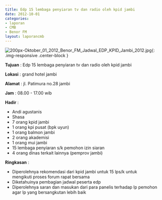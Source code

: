 ```yaml
---
title: Edp 15 lembaga penyiaran tv dan radio oleh kpid jambi
date: 2012-10-01
categories:
- laporan
- CMB
- Benor FM
layout: laporancmb
---
```


![200px-Oktober_01_2012_Benor_FM_Jadwal_EDP_KPID_Jambi_2012.jpg](/uploads/200px-Oktober_01_2012_Benor_FM_Jadwal_EDP_KPID_Jambi_2012.jpg){: .img-responsive .center-block }	
	
**Tujuan** :	Edp 15 lembaga penyiaran tv dan radio oleh kpid jambi
	
**Lokasi** :	grand hotel jambi
	
**Alamat** : 	jl. Patimura no.28 jambi
	
**Jam** :	08.00 - 17.00 wib
	
**Hadir** :	
*	Andi agustanis
*	Shasa
*	7 orang kpid jambi
*	1 orang kpi pusat (bpk uyun)
*	1 orang balmon jambi
*	2 orang akademisi
*	1 orang mui jambi
*	15 lembaga penyiaran s/k pemohon izin siaran
*	4 orang dinas terkait lainnya (pemprov jambi)


**Ringkasan** :	
*	Diperolehnya rekomendasi dari kpid jambi untuk 15 lps/k untuk mengikuti proses forum rapat bersama
*	Diketahuinya pembagian jadwal peserta edp
*	Diperolehnya saran dan masukan dari para panelis terhadap lp pemohon agar lp yang bersangkutan lebih baik
